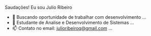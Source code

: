 Saudações! Eu sou Julio Ribeiro

- 🔭 Buscando oportunidade de trabalhar com desenvolvimento ...
- 🌱 Estudante de Analise e Desenvolvimento de Sistemas ...
- 📫 Contato no email: julioribeiroq@gmail.com ...
